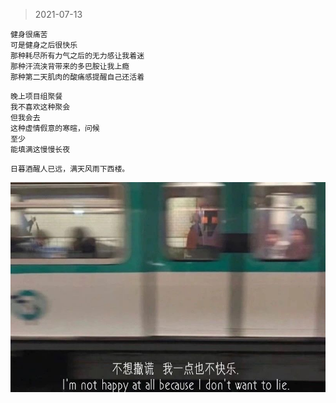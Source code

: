 >2021-07-13

```
健身很痛苦
可是健身之后很快乐
那种耗尽所有力气之后的无力感让我着迷
那种汗流浃背带来的多巴胺让我上瘾
那种第二天肌肉的酸痛感提醒自己还活着

```

```
晚上项目组聚餐
我不喜欢这种聚会
但我会去
这种虚情假意的寒暄，问候
至少
能填满这慢慢长夜
```

```
日暮酒醒人已远，满天风雨下西楼。
```

![](../../images/now_or_never/e.jpeg)